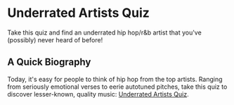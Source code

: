# Underrated Artists Quiz

Take this quiz and find an underrated hip hop/r&b artist that you've (possibly) never heard of before!

## A Quick Biography

Today, it's easy for people to think of hip hop from the top artists. Ranging from seriously emotional verses to eerie autotuned pitches, take this quiz to discover lesser-known, quality music: <a href="https://austinbhale.github.io/Underrated-Artists-Quiz/" target="_blank">Underrated Artists Quiz</a>.

